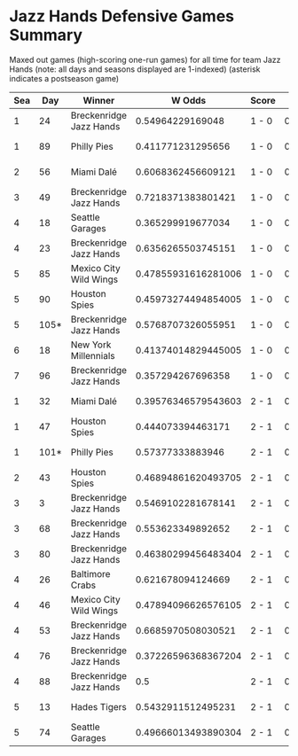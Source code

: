 # Jazz Hands Defensive Games Summary



Maxed out games (high-scoring one-run games) for all time for team Jazz Hands (note: all days and seasons displayed are 1-indexed) (asterisk indicates a postseason game)


| Sea | Day | Winner | W Odds | Score | L Odds | Loser | 
| ------ |------ |------ |------ |------ |------ |------ |
| 1 | 24 | Breckenridge Jazz Hands | 0.54964229169048 | 1 - 0 | 0.45035770830951904 | Houston Spies | 
| 1 | 89 | Philly Pies | 0.411771231295656 | 1 - 0 | 0.588228768704343 | Breckenridge Jazz Hands | 
| 2 | 56 | Miami Dalé | 0.6068362456609121 | 1 - 0 | 0.393163754339087 | Breckenridge Jazz Hands | 
| 3 | 49 | Breckenridge Jazz Hands | 0.7218371383801421 | 1 - 0 | 0.27816286161985704 | Canada Moist Talkers | 
| 4 | 18 | Seattle Garages | 0.365299919677034 | 1 - 0 | 0.6347000803229651 | Breckenridge Jazz Hands | 
| 4 | 23 | Breckenridge Jazz Hands | 0.6356265503745151 | 1 - 0 | 0.364373449625484 | Miami Dalé | 
| 5 | 85 | Mexico City Wild Wings | 0.47855931616281006 | 1 - 0 | 0.521440683837189 | Breckenridge Jazz Hands | 
| 5 | 90 | Houston Spies | 0.45973274494854005 | 1 - 0 | 0.540267255051458 | Breckenridge Jazz Hands | 
| 5 | 105* | Breckenridge Jazz Hands | 0.5768707326055951 | 1 - 0 | 0.42312926739440404 | Canada Moist Talkers | 
| 6 | 18 | New York Millennials | 0.41374014829445005 | 1 - 0 | 0.5862598517055491 | Breckenridge Jazz Hands | 
| 7 | 96 | Breckenridge Jazz Hands | 0.357294267696358 | 1 - 0 | 0.642705732303641 | Baltimore Crabs | 
| 1 | 32 | Miami Dalé | 0.39576346579543603 | 2 - 1 | 0.604236534204563 | Breckenridge Jazz Hands | 
| 1 | 47 | Houston Spies | 0.444073394463171 | 2 - 1 | 0.555926605536828 | Breckenridge Jazz Hands | 
| 1 | 101* | Philly Pies | 0.57377333883946 | 2 - 1 | 0.42622666116053903 | Breckenridge Jazz Hands | 
| 2 | 43 | Houston Spies | 0.46894861620493705 | 2 - 1 | 0.531051383795062 | Breckenridge Jazz Hands | 
| 3 | 3 | Breckenridge Jazz Hands | 0.5469102281678141 | 2 - 1 | 0.453089771832185 | Miami Dalé | 
| 3 | 68 | Breckenridge Jazz Hands | 0.553623349892652 | 2 - 1 | 0.44637665010734706 | Baltimore Crabs | 
| 3 | 80 | Breckenridge Jazz Hands | 0.46380299456483404 | 2 - 1 | 0.536197005435165 | Mexico City Wild Wings | 
| 4 | 26 | Baltimore Crabs | 0.621678094124669 | 2 - 1 | 0.37832190587533004 | Breckenridge Jazz Hands | 
| 4 | 46 | Mexico City Wild Wings | 0.47894096626576105 | 2 - 1 | 0.521059033734238 | Breckenridge Jazz Hands | 
| 4 | 53 | Breckenridge Jazz Hands | 0.6685970508030521 | 2 - 1 | 0.331402949196947 | Miami Dalé | 
| 4 | 76 | Breckenridge Jazz Hands | 0.37226596368367204 | 2 - 1 | 0.6277340363163271 | Miami Dalé | 
| 4 | 88 | Breckenridge Jazz Hands | 0.5 | 2 - 1 | 0.5 | Hellmouth Sunbeams | 
| 5 | 13 | Hades Tigers | 0.5432911512495231 | 2 - 1 | 0.456708848750476 | Breckenridge Jazz Hands | 
| 5 | 74 | Seattle Garages | 0.49666013493890304 | 2 - 1 | 0.5033398650610961 | Breckenridge Jazz Hands | 


